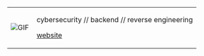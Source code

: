 <table>
  <tr>
    <td>
      <img src="https://i.imgur.com/q5ONKBR.gif" alt="GIF">
    </td>
    <td style="vertical-align: top; padding-left: 10px;">
      <p>
        cybersecurity // backend // reverse engineering
      </p>
      <p>
        <a href="https://nisarga.me">website</a>
      </p>
    </td>
  </tr>
</table>

